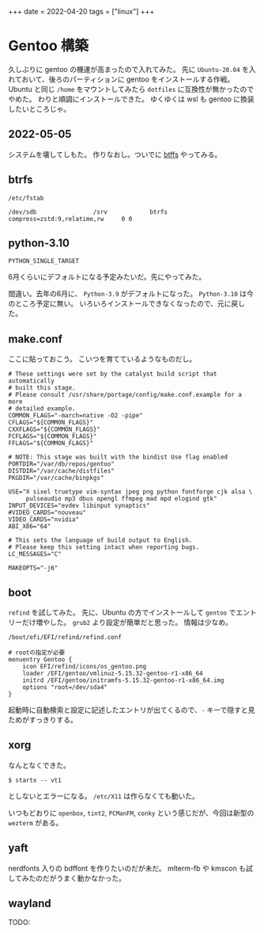 +++
date = 2022-04-20
tags = ["linux"]
+++

# Gentoo 構築

久しぶりに gentoo の機運が高まったので入れてみた。
先に `Ubuntu-20.04` を入れておいて、後ろのパーティションに gentoo をインストールする作戦。
Ubuntu と同じ `/home` をマウントしてみたら `dotfiles` に互換性が無かったのでやめた。
わりと順調にインストールできた。
ゆくゆくは wsl も gentoo に換装したいところじゃ。

## 2022-05-05

システムを壊してしもた。
作りなおし。ついでに [btffs](https://wiki.gentoo.org/wiki/Btrfs) やってみる。

## btrfs

`/etc/fstab`
```
/dev/sdb                /srv            btrfs           compress=zstd:9,relatime,rw     0 0
```

## python-3.10

`PYTHON_SINGLE_TARGET`

6月くらいにデフォルトになる予定みたいだ。先にやってみた。

間違い。去年の6月に、 `Python-3.9` がデフォルトになった。
`Python-3.10` は今のところ予定に無い。
いろいろインストールできなくなったので、元に戻した。

## make.conf

ここに貼っておこう。
こいつを育てているようなものだし。

```
# These settings were set by the catalyst build script that automatically
# built this stage.
# Please consult /usr/share/portage/config/make.conf.example for a more
# detailed example.
COMMON_FLAGS="-march=native -O2 -pipe"
CFLAGS="${COMMON_FLAGS}"
CXXFLAGS="${COMMON_FLAGS}"
FCFLAGS="${COMMON_FLAGS}"
FFLAGS="${COMMON_FLAGS}"

# NOTE: This stage was built with the bindist Use flag enabled
PORTDIR="/var/db/repos/gentoo"
DISTDIR="/var/cache/distfiles"
PKGDIR="/var/cache/binpkgs"

USE="X sixel truetype vim-syntax jpeg png python fontforge cjk alsa \
     pulseaudio mp3 dbus opengl ffmpeg mad mpd elogind gtk"
INPUT_DEVICES="evdev libinput synaptics"
#VIDEO_CARDS="nouveau"
VIDEO_CARDS="nvidia"
ABI_X86="64"

# This sets the language of build output to English.
# Please keep this setting intact when reporting bugs.
LC_MESSAGES="C"

MAKEOPTS="-j6"
```

## boot

`refind` を試してみた。
先に、Ubuntu の方でインストールして `gentoo` でエントリーだけ増やした。
`grub2` より設定が簡単だと思った。
情報は少なめ。

`/boot/efi/EFI/refind/refind.conf`
```
# rootの指定が必要 
menuentry Gentoo {
    icon EFI/refind/icons/os_gentoo.png
    loader /EFI/gentoo/vmlinuz-5.15.32-gentoo-r1-x86_64
    initrd /EFI/gentoo/initramfs-5.15.32-gentoo-r1-x86_64.img
    options "root=/dev/sda4"
}
```

起動時に自動検索と設定に記述したエントリが出てくるので、`-` キーで隠すと見ためがすっきりする。
## xorg

なんとなくできた。

```
$ startx -- vt1
```

としないとエラーになる。
`/etc/X11` は作らなくても動いた。

いつもどおりに `openbox`, `tint2`, `PCManFM`, `conky` という感じだが、今回は新型の `wezterm` がある。

## yaft

nerdfonts 入りの bdffont を作りたいのだが未だ。
mlterm-fb や kmscon も試してみたのだがうまく動かなかった。

## wayland

TODO:

